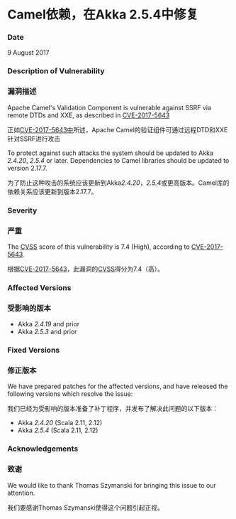 # Camel依赖，在Akka 2.5.4中修复

### Date

9 August 2017

### Description of Vulnerability

### 漏洞描述

Apache Camel's Validation Component is vulnerable against SSRF via remote DTDs and XXE, as described in [CVE-2017-5643](https://nvd.nist.gov/vuln/detail/CVE-2017-5643)

正如[CVE-2017-5643中](https://nvd.nist.gov/vuln/detail/CVE-2017-5643)所述，Apache Camel的验证组件可通过远程DTD和XXE针对SSRF进行攻击

To protect against such attacks the system should be updated to Akka *2.4.20*, *2.5.4* or later. Dependencies to Camel libraries should be updated to version 2.17.7.

为了防止这种攻击的系统应该更新到Akka*2.4.20*，*2.5.4*或更高版本。Camel库的依赖关系应该更新到版本2.17.7。

### Severity

### 严重

The [CVSS](https://en.wikipedia.org/wiki/CVSS) score of this vulnerability is 7.4 (High), according to [CVE-2017-5643](https://nvd.nist.gov/vuln/detail/CVE-2017-5643).

根据[CVE-2017-5643](https://nvd.nist.gov/vuln/detail/CVE-2017-5643)，此漏洞的[CVSS](https://en.wikipedia.org/wiki/CVSS)得分为7.4（高）。

### Affected Versions

### 受影响的版本

 * Akka *2.4.19* and prior
 * Akka *2.5.3* and prior

### Fixed Versions

### 修正版本

We have prepared patches for the affected versions, and have released the following versions which resolve the issue: 

我们已经为受影响的版本准备了补丁程序，并发布了解决此问题的以下版本：



 * Akka *2.4.20* (Scala 2.11, 2.12)
 * Akka *2.5.4* (Scala 2.11, 2.12)

### Acknowledgements

### 致谢

We would like to thank Thomas Szymanski for bringing this issue to our attention.

我们要感谢Thomas Szymanski使得这个问题引起正视。